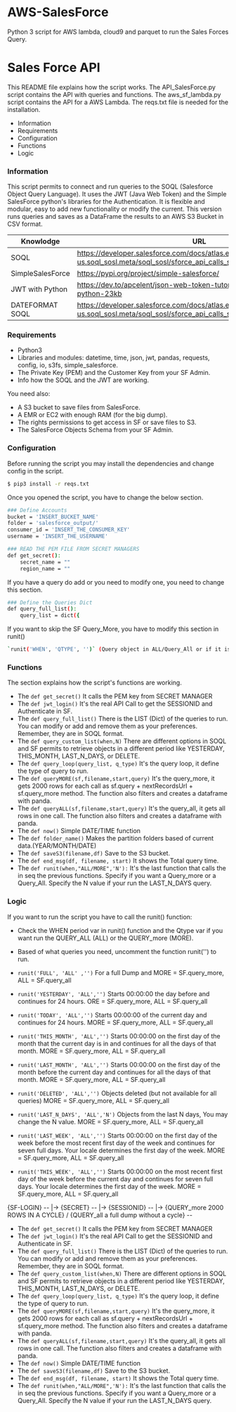 # AWS-SalesForce
Python 3 script for AWS lambda, cloud9 and parquet to run the Sales Forces Query.
# Sales Force API
 
This README file explains how the script works. 
The API_SalesForce.py script contains the API with queries and functions.
The aws_sf_lambda.py script contains the API for a AWS Lambda. 
The reqs.txt file is needed for the installation. 
 
  - Information 
  - Requirements 
  - Configuration 
  - Functions 
  - Logic 
  
### Information 
This script permits to connect and run queries to the SOQL (Salesforce Object Query Language). It uses the JWT (Java Web Token) and the Simple SalesForce python's libraries for the Authentication. 
It is flexible and modular, easy to add new functionality or modify the current. 
This version runs queries and saves as a DataFrame the results to an AWS S3 Bucket in CSV format. 
 
| Knowlodge | URL | 
| ------ | ------ | 
| SOQL | https://developer.salesforce.com/docs/atlas.en-us.soql_sosl.meta/soql_sosl/sforce_api_calls_soql_sosl_intro.htm | 
| SimpleSalesForce | https://pypi.org/project/simple-salesforce/ | 
| JWT with Python | https://dev.to/apcelent/json-web-token-tutorial-with-example-in-python-23kb | 
| DATEFORMAT SOQL | https://developer.salesforce.com/docs/atlas.en-us.soql_sosl.meta/soql_sosl/sforce_api_calls_soql_select_dateformats.htm | 
 
### Requirements 
  - Python3 
  - Libraries and modules: datetime, time, json, jwt, pandas, requests, config, io, s3fs, simple_salesforce. 
  - The Private Key (PEM) and the Customer Key from your SF Admin. 
  - Info how the SOQL and the JWT are working. 
 
You need also: 
  - A S3 bucket to save files from SalesForce. 
  - A EMR or EC2 with enough RAM (for the big dump). 
  - The rights permissions to get access in SF or save files to S3. 
  - The SalesForce Objects Schema from your SF Admin. 
 
### Configuration 
Before running the script you may install the dependencies and change config in the script. 
```sh 
$ pip3 install -r reqs.txt 
``` 
Once you opened the script, you have to change the below section. 
```sh 
### Define Accounts  
bucket = 'INSERT_BUCKET_NAME'  
folder = 'salesforce_output/'  
consumer_id = 'INSERT_THE_CONSUMER_KEY'
username = 'INSERT_THE_USERNAME'  
``` 

```sh 
### READ THE PEM FILE FROM SECRET MANAGERS
def get_secret():
    secret_name = ""
    region_name = ""
``` 

If you have a query do add or you need to modify one, you need to change this section. 
```sh 
### Define the Queries Dict
def query_full_list():
    query_list = dict({ 
``` 
 
If you want to skip the SF Query_More, you have to modify this section in runit() 
```sh 
`runit('WHEN', 'QTYPE', '')` (Query object in ALL/Query_All or if it is too big use MORE/Query_More) 
``` 
 
### Functions 
The section explains how the script's functions are working. 

* The `def get_secret()` It calls the PEM key from SECRET MANAGER 
* The `def jwt_login()` It's the real API Call to get the SESSIONID and Authenticate in SF.
* The `def query_full_list()` There is the LIST (Dict) of the queries to run. You can modify or add and remove them as your preferences. Remember, they are in SOQL format. 
* The `def query_custom_list(when,N)` There are different options in SOQL and SF permits to retrieve objects in a different period like  YESTERDAY, THIS_MONTH, LAST_N_DAYS, or DELETE. 
* The `def query_loop(query_list, q_type)` It's the query loop, it define the type of query to run.
* The `def queryMORE(sf,filename,start,query)` It's the query_more, it gets 2000 rows for each call as sf.query + nextRecordsUrl + sf.query_more method. The function also filters and creates a dataframe with panda. 
* The `def queryALL(sf,filename,start,query)` It's the query_all, it gets all rows in one call. The function also filters and creates a dataframe with panda. 
* The `def now()` Simple DATE/TIME function
* The `def folder_name()` Makes the partition folders based of current data.(YEAR/MONTH/DATE)
* The `def saveS3(filename,df)` Save to the S3 bucket.
* The `def end_msg(df, filename, start)` It shows the Total query time. 
* The `def runit(when,"ALL/MORE",'N'):` It's the last function that calls the in seq the previous functions. Specify if you want a Query_more or a Query_All. Specify the N value if your run the LAST_N_DAYS query.
 
 
### Logic 
If you want to run the script you have to call the runit() function: 
- Check the WHEN period var in runit() function and the Qtype var if you want run the QUERY_ALL (ALL) or the QUERY_more (MORE).
- Based of what queries you need, uncomment the function runit('') to run. 
 
 
- `runit('FULL', 'ALL' ,'')` For a full Dump and MORE = SF.query_more, ALL = SF.query_all 
 
- `runit('YESTERDAY', 'ALL','')` Starts 00:00:00 the day before and continues for 24 hours. ORE = SF.query_more, ALL = SF.query_all 
  
- `runit('TODAY', 'ALL','')` Starts 00:00:00 of the current day and continues for 24 hours. MORE = SF.query_more, ALL = SF.query_all 
 
- `runit('THIS_MONTH', 'ALL','')` Starts 00:00:00 on the first day of the month that the current day is in and continues for all the days of that month. MORE = SF.query_more, ALL = SF.query_all 
 
- `runit('LAST_MONTH', 'ALL','')` Starts 00:00:00 on the first day of the month before the current day and continues for all the days of that month. MORE = SF.query_more, ALL = SF.query_all 
 
- `runit('DELETED', 'ALL','')` Objects deleted (but not available for all queries) MORE = SF.query_more, ALL = SF.query_all 
 
- `runit('LAST_N_DAYS', 'ALL','N')` Objects from the last N days, You may change the N value. MORE = SF.query_more, ALL = SF.query_all 
  
- `runit('LAST_WEEK', 'ALL','')` Starts 00:00:00 on the first day of the week before the most recent first day of the week and continues for seven full days. Your locale determines the first day of the week. MORE = SF.query_more, ALL = SF.query_all 
 
- `runit('THIS_WEEK', 'ALL','')`   Starts 00:00:00 on the most recent first day of the week before the current day and continues for seven full days. Your locale determines the first day of the week. MORE = SF.query_more, ALL = SF.query_all 
  
 
{SF-LOGIN} --
     |-> {SECRET} --
          |-> {SESSIONID} --
              |-> {QUERY_more 2000 ROWS IN A CYCLE} / {QUERY_all a full dump without a cycle} --
                                                                                                                                                                                                                                                                                                                                                                                           
* The `def get_secret()` It calls the PEM key from SECRET MANAGER 
* The `def jwt_login()` It's the real API Call to get the SESSIONID and Authenticate in SF.
* The `def query_full_list()` There is the LIST (Dict) of the queries to run. You can modify or add and remove them as your preferences. Remember, they are in SOQL format. 
* The `def query_custom_list(when,N)` There are different options in SOQL and SF permits to retrieve objects in a different period like  YESTERDAY, THIS_MONTH, LAST_N_DAYS, or DELETE. 
* The `def query_loop(query_list, q_type)` It's the query loop, it define the type of query to run.
* The `def queryMORE(sf,filename,start,query)` It's the query_more, it gets 2000 rows for each call as sf.query + nextRecordsUrl + sf.query_more method. The function also filters and creates a dataframe with panda. 
* The `def queryALL(sf,filename,start,query)` It's the query_all, it gets all rows in one call. The function also filters and creates a dataframe with panda. 
* The `def now()` Simple DATE/TIME function
* The `def saveS3(filename,df)` Save to the S3 bucket.
* The `def end_msg(df, filename, start)` It shows the Total query time. 
* The `def runit(when,"ALL/MORE",'N'):` It's the last function that calls the in seq the previous functions. Specify if you want a Query_more or a Query_All. Specify the N value if your run the LAST_N_DAYS query.
